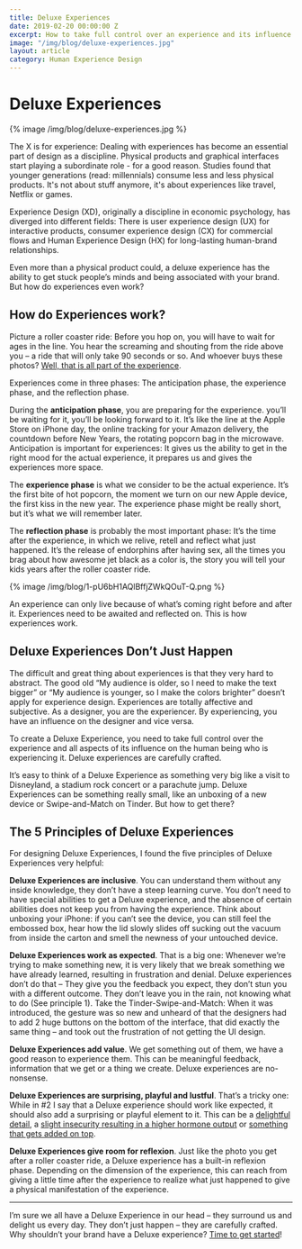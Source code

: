 ```yaml
---
title: Deluxe Experiences
date: 2019-02-20 00:00:00 Z
excerpt: How to take full control over an experience and its influence.
image: "/img/blog/deluxe-experiences.jpg"
layout: article
category: Human Experience Design
---
```


# Deluxe Experiences

{% image /img/blog/deluxe-experiences.jpg %}

The X is for experience: Dealing with experiences has become an essential part of design as a discipline. Physical products and graphical interfaces start playing a subordinate role -  for a good reason. Studies found that younger generations (read: millennials) consume less and less physical products. It's not about stuff anymore, it's about experiences like travel, Netflix or games.

Experience Design (XD), originally a discipline in economic psychology, has diverged into different fields: There is user experience design (UX) for interactive products, consumer experience design (CX) for commercial flows and Human Experience Design (HX) for long-lasting human-brand relationships.

Even more than a physical product could, a deluxe experience has the ability to get stuck people’s minds and being associated with your brand. But how do experiences even work?


## How do Experiences work?

Picture a roller coaster ride: Before you hop on, you will have to wait for ages in the line. You hear the screaming and shouting from the ride above you – a ride that will only take 90 seconds or so. And whoever buys these photos? [Well, that is all part of the experience](https://johannesippen.com/2016/experiences-build-roller-coasters/).

Experiences come in three phases: The anticipation phase, the experience phase, and the reflection phase.

During the **anticipation phase**, you are preparing for the experience. you’ll be waiting for it, you’ll be looking forward to it. It’s like the line at the Apple Store on iPhone day, the online tracking for your Amazon delivery, the countdown before New Years, the rotating popcorn bag in the microwave. Anticipation is important for experiences: It gives us the ability to get in the right mood for the actual experience, it prepares us and gives the experiences more space.

The **experience phase** is what we consider to be the actual experience. It’s the first bite of hot popcorn, the moment we turn on our new Apple device, the first kiss in the new year. The experience phase might be really short, but it’s what we will remember later.

The **reflection phase** is probably the most important phase: It’s the time after the experience, in which we relive, retell and reflect what just happened. It’s the release of endorphins after having sex, all the times you brag about how awesome jet black as a color is, the story you will tell your kids years after the roller coaster ride.


{% image /img/blog/1-pU6bH1AQlBffjZWkQOuT-Q.png %}


An experience can only live because of what’s coming right before and after it. Experiences need to be awaited and reflected on. This is how experiences work.


## Deluxe Experiences Don’t Just Happen

The difficult and great thing about experiences is that they very hard to abstract. The good old “My audience is older, so I need to make the text bigger” or “My audience is younger, so I make the colors brighter” doesn’t apply for experience design. Experiences are totally affective and subjective. As a designer, you are the experiencer. By experiencing, you have an influence on the designer and vice versa. 

To create a Deluxe Experience, you need to take full control over the experience and all aspects of its influence on the human being who is experiencing it. Deluxe experiences are carefully crafted.

It’s easy to think of a Deluxe Experience as something very big like a visit to Disneyland, a stadium rock concert or a parachute jump. Deluxe Experiences can be something really small, like an unboxing of a new device or Swipe-and-Match on Tinder. But how to get there?


## The 5 Principles of Deluxe Experiences

For designing Deluxe Experiences, I found the five principles of Deluxe Experiences very helpful:

**Deluxe Experiences are inclusive**. You can understand them without any inside knowledge, they don’t have a steep learning curve. You don’t need to have special abilities to get a Deluxe experience, and the absence of certain abilities does not keep you from having the experience. Think about unboxing your iPhone: if you can’t see the device, you can still feel the embossed box, hear how the lid slowly slides off sucking out the vacuum from inside the carton and smell the newness of your untouched device.

**Deluxe Experiences work as expected**. That is a big one: Whenever we’re trying to make something new, it is very likely that we break something we have already learned, resulting in frustration and denial. Deluxe experiences don’t do that – They give you the feedback you expect, they don’t stun you with a different outcome. They don’t leave you in the rain, not knowing what to do (See principle 1). Take the Tinder-Swipe-and-Match: When it was introduced, the gesture was so new and unheard of that the designers had to add 2 huge buttons on the bottom of the interface, that did exactly the same thing – and took out the frustration of not getting the UI design.

**Deluxe Experiences add value**. We get something out of them, we have a good reason to experience them. This can be meaningful feedback, information that we get or a thing we create. Deluxe experiences are no-nonsense.

**Deluxe Experiences are surprising, playful and lustful**. That’s a tricky one: While in #2 I say that a Deluxe experience should work like expected, it should also add a surprising or playful element to it. This can be a [delightful detail](https://johannesippen.com/2017/details/), a [slight insecurity resulting in a higher hormone output](https://johannesippen.com/2019/love/) or [something that gets added on top](https://johannesippen.com/2017/ikea-principle/).

**Deluxe Experiences give room for reflexion**. Just like the photo you get after a roller coaster ride, a Deluxe experience has a built-in reflexion phase. Depending on the dimension of the experience, this can reach from giving a little time after the experience to realize what just happened to give a physical manifestation of the experience.


----------

I’m sure we all have a Deluxe Experience in our head – they surround us and delight us every day. They don’t just happen – they are carefully crafted. Why shouldn’t your brand have a Deluxe experience? [Time to get started](https://www.humandeluxe.com/)!



